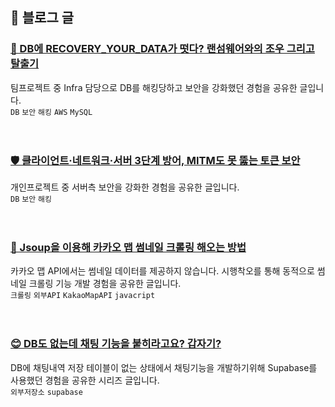 ## 🌱 블로그 글

### [📛 DB에 RECOVERY_YOUR_DATA가 떳다? 랜섬웨어와의 조우 그리고 탈출기](https://blog.naver.com/jamm0316/223962443546)
팀프로젝트 중 Infra 담당으로 DB를 해킹당하고 보안을 강화했던 경험을 공유한 글입니다.<br>
`DB`  `보안`  `해킹`  `AWS`  `MySQL`<br>
<br>
<br>
### [🛡️ 클라이언트·네트워크·서버 3단계 방어, MITM도 못 뚫는 토큰 보안](https://blog.naver.com/jamm0316/223968147866)
개인프로젝트 중 서버측 보안을 강화한 경험을 공유한 글입니다.<br>
`DB`  `보안`  `해킹`<br>
<br>
<br>
### [🤖 Jsoup을 이용해 카카오 맵 썸네일 크롤링 해오는 방법](https://blog.naver.com/jamm0316/223735427215)
카카오 맵 API에서는 썸네일 데이터를 제공하지 않습니다. 시행착오를 통해 동적으로 썸네일 크롤링 기능 개발 경험을 공유한 글입니다. <br>
`크롤링`  `외부API`  `KakaoMapAPI`  `javacript`<br>
<br>
<br>
### [😊 DB도 없는데 채팅 기능을 붙히라고요? 갑자기?](https://blog.naver.com/jamm0316/223930710219)
DB에 채팅내역 저장 테이블이 없는 상태에서 채팅기능을 개발하기위해 Supabase를 사용했던 경험을 공유한 시리즈 글입니다. <br>
`외부저장소`  `supabase`<br>

